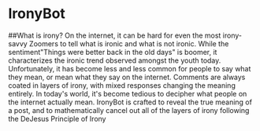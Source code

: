 # IronyBot
##What is irony? 
On the internet, it can be hard for even the most irony-savvy Zoomers to tell what is ironic and what is not ironic. While the sentiment"Things were better back in the old days" is boomer, it characterizes the ironic trend observed amongst the youth today. Unfortunately, it has become less and less common for people to say what they mean, or mean what they say on the internet. Comments are always coated in layers of irony, with mixed responses changing the meaning entirely. In today's world, it's become tedious to decipher what people on the internet actually mean. IronyBot is crafted to reveal the true meaning of a post, and to mathematically cancel out all of the layers of irony following the DeJesus Principle of Irony
